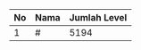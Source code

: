 | No | Nama            | Jumlah Level |
|----|-----------------|--------------|
| 1  | #    |    5194        |
